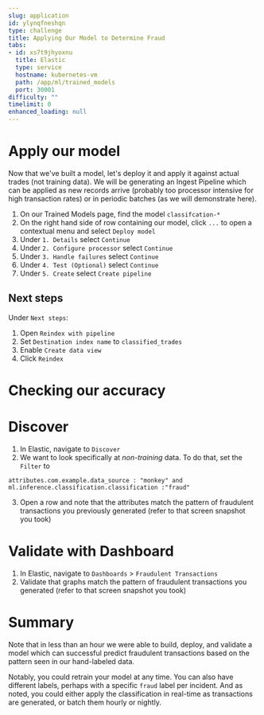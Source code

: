 ```yaml
---
slug: application
id: ylynqfneshqn
type: challenge
title: Applying Our Model to Determine Fraud
tabs:
- id: xs7t9jhyoxnu
  title: Elastic
  type: service
  hostname: kubernetes-vm
  path: /app/ml/trained_models
  port: 30001
difficulty: ""
timelimit: 0
enhanced_loading: null
---
```


Apply our model
===

Now that we've built a model, let's deploy it and apply it against actual trades (not training data). We will be generating an Ingest Pipeline which can be applied as new records arrive (probably too processor intensive for high transaction rates) or in periodic batches (as we will demonstrate here).

1. On our Trained Models page, find the model `classifcation-*`
2. On the right hand side of row containing our model, click `...` to open a contextual menu and select `Deploy model`
3. Under `1. Details` select `Continue`
4. Under `2. Configure processor` select `Continue`
5. Under `3. Handle failures` select `Continue`
6. Under `4. Test (Optional)` select `Continue`
7. Under `5. Create` select `Create pipeline`

## Next steps

Under `Next steps`:
1. Open `Reindex with pipeline`
2. Set `Destination index name` to `classified_trades`
3. Enable `Create data view`
9. Click `Reindex`

Checking our accuracy
===

# Discover

1. In Elastic, navigate to `Discover`
2. We want to look specifically at _non-training_ data. To do that, set the `Filter` to
  ```
  attributes.com.example.data_source : "monkey" and ml.inference.classification.classification :"fraud"
  ```
3. Open a row and note that the attributes match the pattern of fraudulent transactions you previously generated (refer to that screen snapshot you took)

# Validate with Dashboard

1. In Elastic, navigate to `Dashboards` > `Fraudulent Transactions`
2. Validate that graphs match the pattern of fraudulent transactions you generated (refer to that screen snapshot you took)

Summary
===

Note that in less than an hour we were able to build, deploy, and validate a model which can successful predict fraudulent transactions based on the pattern seen in our hand-labeled data. 

Notably, you could retrain your model at any time. You can also have different labels, perhaps with a specific `fraud` label per incident. And as noted, you could either apply the classification in real-time as transactions are generated, or batch them hourly or nightly.
